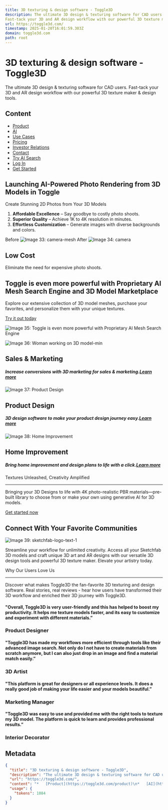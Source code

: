 ```yaml
---
title: 3D texturing & design software - Toggle3D
description: The ultimate 3D design & texturing software for CAD users.
Fast-tack your 3D and AR design workflow with our powerful 3D texture maker & design tools.
url: https://toggle3d.com/
timestamp: 2025-01-20T16:01:59.303Z
domain: toggle3d.com
path: root
---
```


# 3D texturing & design software - Toggle3D


The ultimate 3D design & texturing software for CAD users.
Fast-tack your 3D and AR design workflow with our powerful 3D texture maker & design tools.


## Content

*   [Product](https://toggle3d.com/product)
*   [AI](https://toggle3d.com/ai)
*   [Use Cases](https://toggle3d.com/use-cases/sales-marketing/)
*   [Pricing](https://toggle3d.com/pricing)
*   [Investor Relations](https://toggle3d.com/investors/overview)
*   [Contact](https://toggle3d.com/contact-us)
*   [Try AI Search](https://hubs.la/Q02xjpJS0)
*   [Log In](https://app.toggle3d.com/)
*   [Get Started](https://toggle3d.com/sign-up)

Launching AI-Powered Photo Rendering from 3D Models in Toggle
-------------------------------------------------------------

Create Stunning 2D Photos from Your 3D Models

1.  **Affordable Excellence** – Say goodbye to costly photo shoots.
2.  **Superior Quality** – Achieve 1K to 4K resolution in minutes.
3.  **Effortless Customization** – Generate images with diverse backgrounds and colors. 

Before ![Image 33: camera-mesh](https://toggle3d.com/hs-fs/hubfs/-01-toggle3D/camera-mesh.jpg?width=600&name=camera-mesh.jpg) After ![Image 34: camera](https://toggle3d.com/hubfs/-01-toggle3D/camera.jpg)

Low Cost
--------

Eliminate the need for expensive photo shoots.

Toggle is even more powerful with Proprietary AI Mesh Search Engine and 3D Model Marketplace
--------------------------------------------------------------------------------------------

Explore our extensive collection of 3D model meshes, purchase your favorites, and personalize them with your unique textures.

[Try it out today](https://hubs.la/Q02xjpJS0 "Try it out today")

![Image 35: Toggle is even more powerful with Proprietary AI Mesh Search Engine](https://www.nextechar.com/hubfs/MicrosoftTeams-image%20(8)-May-16-2024-03-51-03-0915-AM.png)

![Image 36: Woman working on 3D model-min](https://www.nextechar.com/hubfs/Woman%20working%20on%203D%20model-min.jpg)

Sales & Marketing
-----------------

##### Increase conversions with 3D marketing for sales & marketing.[Learn more](https://toggle3d.com/use-cases/sales-marketing/ "Unleash Creativity")

![Image 37: Product Design](https://www.nextechar.com/hubfs/Image%201-min%20(1).jpg)

Product Design
--------------

##### 3D design software to make your product design journey easy.[Learn more](https://toggle3d.com/use-cases/product-design/ "Unleash Creativity")

![Image 38: Home Improvement](https://www.nextechar.com/hubfs/Couch%20in%20Setting-min%20(1)-1.jpg)

Home Improvement
----------------

##### Bring home improvement and design plans to life with a click.[Learn more](https://toggle3d.com/use-cases/home-improvement/ "Unleash Creativity")

Textures Unleashed, Creativity Amplified  

-------------------------------------------

Bringing your 3D Designs to life with 4K photo-realistic PBR materials—pre-built library to choose from or make your own using generative AI for 3D models.

[Get started now](https://toggle3d.com/sign-up "Get Started Now")

Connect With Your Favorite Communities
--------------------------------------

![Image 39: sketchfab-logo-text-1](https://toggle3d.com/hs-fs/hubfs/sketchfab-logo-text-1.png?width=197&height=41&name=sketchfab-logo-text-1.png)

Streamline your workflow for unlimited creativity. Access all your Sketchfab 3D models and craft unique 3D art and AR designs with our versatile 3D design tools and powerful 3D texture maker. Elevate your artistry today.

Why Our Users Love Us  

------------------------

Discover what makes Toggle3D the fan-favorite 3D texturing and design software. Real stories, real reviews - hear how users have transformed their 3D workflow and enriched their 3D journey with Toggle3D.

#### "Overall, Toggle3D is very user-friendly and this has helped to boost my productivity. It helps me texture models faster, and its easy to customize and experiment with different materials.”

### **Product Designer**

#### "Toggle3D has made my workflows more efficient through tools like their advanced image search. Not only do I not have to create materials from scratch anymore, but I can also just drop in an image and find a material match easily.”

### **3D Artist**

#### "This platform is great for designers or all experience levels. It does a really good job of making your life easier and your models beautiful.”

### **Marketing Manager**

#### "Toggle3D was easy to use and provided me with the right tools to texture my 3D model. The platform is quick to learn and provides professional results.”

### **Interior Decorator**

## Metadata

```json
{
  "title": "3D texturing & design software - Toggle3D",
  "description": "The ultimate 3D design & texturing software for CAD users.\nFast-tack your 3D and AR design workflow with our powerful 3D texture maker & design tools.",
  "url": "https://toggle3d.com/",
  "content": "*   [Product](https://toggle3d.com/product)\n*   [AI](https://toggle3d.com/ai)\n*   [Use Cases](https://toggle3d.com/use-cases/sales-marketing/)\n*   [Pricing](https://toggle3d.com/pricing)\n*   [Investor Relations](https://toggle3d.com/investors/overview)\n*   [Contact](https://toggle3d.com/contact-us)\n*   [Try AI Search](https://hubs.la/Q02xjpJS0)\n*   [Log In](https://app.toggle3d.com/)\n*   [Get Started](https://toggle3d.com/sign-up)\n\nLaunching AI-Powered Photo Rendering from 3D Models in Toggle\n-------------------------------------------------------------\n\nCreate Stunning 2D Photos from Your 3D Models\n\n1.  **Affordable Excellence** – Say goodbye to costly photo shoots.\n2.  **Superior Quality** – Achieve 1K to 4K resolution in minutes.\n3.  **Effortless Customization** – Generate images with diverse backgrounds and colors. \n\nBefore ![Image 33: camera-mesh](https://toggle3d.com/hs-fs/hubfs/-01-toggle3D/camera-mesh.jpg?width=600&name=camera-mesh.jpg) After ![Image 34: camera](https://toggle3d.com/hubfs/-01-toggle3D/camera.jpg)\n\nLow Cost\n--------\n\nEliminate the need for expensive photo shoots.\n\nToggle is even more powerful with Proprietary AI Mesh Search Engine and 3D Model Marketplace\n--------------------------------------------------------------------------------------------\n\nExplore our extensive collection of 3D model meshes, purchase your favorites, and personalize them with your unique textures.\n\n[Try it out today](https://hubs.la/Q02xjpJS0 \"Try it out today\")\n\n![Image 35: Toggle is even more powerful with Proprietary AI Mesh Search Engine](https://www.nextechar.com/hubfs/MicrosoftTeams-image%20(8)-May-16-2024-03-51-03-0915-AM.png)\n\n![Image 36: Woman working on 3D model-min](https://www.nextechar.com/hubfs/Woman%20working%20on%203D%20model-min.jpg)\n\nSales & Marketing\n-----------------\n\n##### Increase conversions with 3D marketing for sales & marketing.[Learn more](https://toggle3d.com/use-cases/sales-marketing/ \"Unleash Creativity\")\n\n![Image 37: Product Design](https://www.nextechar.com/hubfs/Image%201-min%20(1).jpg)\n\nProduct Design\n--------------\n\n##### 3D design software to make your product design journey easy.[Learn more](https://toggle3d.com/use-cases/product-design/ \"Unleash Creativity\")\n\n![Image 38: Home Improvement](https://www.nextechar.com/hubfs/Couch%20in%20Setting-min%20(1)-1.jpg)\n\nHome Improvement\n----------------\n\n##### Bring home improvement and design plans to life with a click.[Learn more](https://toggle3d.com/use-cases/home-improvement/ \"Unleash Creativity\")\n\nTextures Unleashed, Creativity Amplified  \n\n-------------------------------------------\n\nBringing your 3D Designs to life with 4K photo-realistic PBR materials—pre-built library to choose from or make your own using generative AI for 3D models.\n\n[Get started now](https://toggle3d.com/sign-up \"Get Started Now\")\n\nConnect With Your Favorite Communities\n--------------------------------------\n\n![Image 39: sketchfab-logo-text-1](https://toggle3d.com/hs-fs/hubfs/sketchfab-logo-text-1.png?width=197&height=41&name=sketchfab-logo-text-1.png)\n\nStreamline your workflow for unlimited creativity. Access all your Sketchfab 3D models and craft unique 3D art and AR designs with our versatile 3D design tools and powerful 3D texture maker. Elevate your artistry today.\n\nWhy Our Users Love Us  \n\n------------------------\n\nDiscover what makes Toggle3D the fan-favorite 3D texturing and design software. Real stories, real reviews - hear how users have transformed their 3D workflow and enriched their 3D journey with Toggle3D.\n\n#### \"Overall, Toggle3D is very user-friendly and this has helped to boost my productivity. It helps me texture models faster, and its easy to customize and experiment with different materials.”\n\n### **Product Designer**\n\n#### \"Toggle3D has made my workflows more efficient through tools like their advanced image search. Not only do I not have to create materials from scratch anymore, but I can also just drop in an image and find a material match easily.”\n\n### **3D Artist**\n\n#### \"This platform is great for designers or all experience levels. It does a really good job of making your life easier and your models beautiful.”\n\n### **Marketing Manager**\n\n#### \"Toggle3D was easy to use and provided me with the right tools to texture my 3D model. The platform is quick to learn and provides professional results.”\n\n### **Interior Decorator**",
  "usage": {
    "tokens": 1084
  }
}
```
